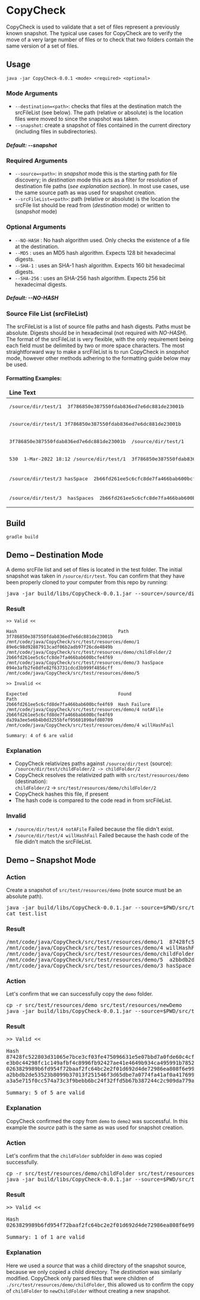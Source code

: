 # CopyCheck

CopyCheck is used to validate that a set of files represent a previously known snapshot.  The typical use cases for CopyCheck are to verify the move of a very large number of files or to check that two folders contain the same version of a set of files.

## Usage

```java -jar CopyCheck-0.0.1 <mode> <required> <optional>```

### Mode Arguments
* ```--destination=<path>```: checks that files at the destination match the srcFileList (see below).  The path (relative or absolute) is the location files were moved to since the snapshot was taken.
* ```--snapshot```: create a snapshot of files contained in the current directory (including files in subdirectories). 
##### Default: --snapshot
### Required Arguments
* ```--source=<path>```: in <em>snapshot</em> mode this is the starting path for file discovery; in <em>destination</em> mode this acts as a filter for resolution of destination file paths (<em>see explanation section</em>).  In most use cases, use the same source path as was used for snapshot creation.
* ```--srcFileList=<path>```: path (relative or absolute) is the location the srcFile list should be read from (<em>destination</em> mode) or written to (<em>snapshot</em> mode)
### Optional Arguments
* ```--NO-HASH``` : No hash algorithm used.  Only checks the existence of a file at the destination.
* ```--MD5``` : uses an MD5 hash algorithm.  Expects 128 bit hexadecimal digests.
* ```--SHA-1``` : uses an SHA-1 hash algorithm.  Expects 160 bit hexadecimal digests.
* ```--SHA-256``` : uses an SHA-256 hash algorithm.  Expects 256 bit hexadecimal digests.
##### Default: --NO-HASH
### Source File List (srcFileList)
The srcFileList is a list of source file paths and hash digests.  Paths must be absolute.  Digests should be in hexadecimal (not required with <em>NO-HASH</em>).   The format of the srcFileList is very flexible, with the only requirement being each field must be delimited by two or more space characters.  The most straightforward way to make a srcFileList is to run CopyCheck in <em>snapshot</em> mode, however other methods adhering to the formatting guide below may be used.

#### Formatting Examples:
<table> 
    <thead>
        <tr>
            <td>
                <b>Line Text</b>
            </td>
            <td>
                <b>Validity</b>
            </td>
            <td>
                <b>Explanation</b>
            </td>
        </tr>
    </thead>
    <tbody>
        <tr>
            <td>
                <pre>/source/dir/test/1  3f786850e387550fdab836ed7e6dc881de23001b</pre>
            </td>
            <td>
                OK!           
            </td>
            <td>
            </td>
        </tr>
        <tr>
          <td>
            <pre>/source/dir/test/1 3f786850e387550fdab836ed7e6dc881de23001b</pre> 
          </td>
          <td>
            NOT OK
          </td>
          <td>
            only single space between columns
          </td>
        </tr>
        <tr>
            <td>
                <pre>3f786850e387550fdab836ed7e6dc881de23001b  /source/dir/test/1</pre>
            </td>
            <td> 
                OK!
            </td>
            <td> 
            </td>
        </tr>
        <tr>     
            <td>
                <pre>530  1-Mar-2022 18:12 /source/dir/test/1  3f786850e387550fdab836ed7e6dc881de23001b</pre>
            </td>
            <td> 
                OK!
            </td>
            <td> 
            </td>
        </tr>
        <tr>     
            <td>
                <pre>/source/dir/test/3 hasSpace  2b66fd261ee5c6cfc8de7fa466bab600bcfe4f69</pre>
            </td>
            <td>
                OK!
            </td>
            <td> 
                parsed path is <code>/source/dir/test/3 hasSpace</code>
            </td>
        </tr>
        <tr>     
            <td>
                <pre>/source/dir/test/3  hasSpaces  2b66fd261ee5c6cfc8de7fa466bab600bcfe4f69</pre>
            </td>
            <td>
                OK!
            </td>
            <td> 
                parsed path is <code>/source/dir/test/3</code>
            </td>
        </tr>    
    </tbody>
</table> 

## Build
```gradle build```
## Demo – Destination Mode

A demo srcFile list and set of files is located in the test folder.  The initial snapshot was taken in ```/source/dir/test```.  You can confirm that they have been properly cloned to your computer from this repo by running:  

<div> <pre>java -jar build/libs/CopyCheck-0.0.1.jar --source=/source/dir/test --destination=src/test/resources/demo --srcFileList=src/test/resources/demo.list --SHA-1 </pre></div>

### Result
```
>> Valid << 

Hash                                      Path
3f786850e387550fdab836ed7e6dc881de23001b  /mnt/code/java/CopyCheck/src/test/resources/demo/1
89e6c98d92887913cadf06b2adb97f26cde4849b  /mnt/code/java/CopyCheck/src/test/resources/demo/childFolder/2
2b66fd261ee5c6cfc8de7fa466bab600bcfe4f69  /mnt/code/java/CopyCheck/src/test/resources/demo/3 hasSpace
094e3afb2fe8dfe82f63731cdcd3b999f4856cff  /mnt/code/java/CopyCheck/src/test/resources/demo/5

>> Invalid << 

Expected                                  Found                                     Path
2b66fd261ee5c6cfd8de7fa466bab600bcfe4f69  Hash Failure                              /mnt/code/java/CopyCheck/src/test/resources/demo/4 notAFile
2b66fd261ee5c6cfd8de7fa466bab600bcfe4f69  da39a3ee5e6b4b0d3255bfef95601890afd80709  /mnt/code/java/CopyCheck/src/test/resources/demo/4 willHashFail

Summary: 4 of 6 are valid
```
### Explanation
- CopyCheck relativizes paths against ```/source/dir/test``` (source): <div>```/source/dir/test/childFolder/2 -> childFolder/2```</div>
- CopyCheck resolves the relativized path with ```src/test/resources/demo``` (destination): <div>```childFolder/2``` -> ```src/test/resources/demo/childFolder/2```</div>
- CopyCheck hashes this file, if present
- The hash code is compared to the code read in from srcFileList.
### Invalid
- ```/source/dir/test/4 notAFile``` Failed because the file didn't exist.
- ```/source/dir/test/4 willHashFail``` Failed because the hash code of the file didn't match the srcFileList.

## Demo – Snapshot Mode

### Action
Create a snapshot of ```src/test/resources/demo``` (note source must be an absolute path).  
<div><pre>
java -jar build/libs/CopyCheck-0.0.1.jar --source=$PWD/src/test/resources/demo --srcFileList=test.list --SHA-256 --snapshot
cat test.list
</pre></div>

### Result
<pre>
/mnt/code/java/CopyCheck/src/test/resources/demo/1  87428fc522803d31065e7bce3cf03fe475096631e5e07bbd7a0fde60c4cf25c7
/mnt/code/java/CopyCheck/src/test/resources/demo/4 willHashFail  e3b0c44298fc1c149afbf4c8996fb92427ae41e4649b934ca495991b7852b855
/mnt/code/java/CopyCheck/src/test/resources/demo/childFolder/2  0263829989b6fd954f72baaf2fc64bc2e2f01d692d4de72986ea808f6e99813f
/mnt/code/java/CopyCheck/src/test/resources/demo/5  a2bbdb2de53523b8099b37013f251546f3d65dbe7a0774fa41af0a4176992fd4
/mnt/code/java/CopyCheck/src/test/resources/demo/3 hasSpace  a3a5e715f0cc574a73c3f9bebb6bc24f32ffd5b67b387244c2c909da779a1478
</pre>

### Action
Let's confirm that we can successfully copy the ```demo``` folder.
<div><pre>cp -r src/test/resources/demo src/test/resources/newDemo
java -jar build/libs/CopyCheck-0.0.1.jar --source=$PWD/src/test/resources/demo --srcFileList=test.list --SHA-256 --destination=src/test/resources/newDemo
</pre></div>

### Result
<pre>
>> Valid << 

Hash                                                              Path
87428fc522803d31065e7bce3cf03fe475096631e5e07bbd7a0fde60c4cf25c7  /mnt/code/java/CopyCheck/src/test/resources/newDemo/1
e3b0c44298fc1c149afbf4c8996fb92427ae41e4649b934ca495991b7852b855  /mnt/code/java/CopyCheck/src/test/resources/newDemo/4 willHashFail
0263829989b6fd954f72baaf2fc64bc2e2f01d692d4de72986ea808f6e99813f  /mnt/code/java/CopyCheck/src/test/resources/newDemo/childFolder/2
a2bbdb2de53523b8099b37013f251546f3d65dbe7a0774fa41af0a4176992fd4  /mnt/code/java/CopyCheck/src/test/resources/newDemo/5
a3a5e715f0cc574a73c3f9bebb6bc24f32ffd5b67b387244c2c909da779a1478  /mnt/code/java/CopyCheck/src/test/resources/newDemo/3 hasSpace

Summary: 5 of 5 are valid</pre>

### Explanation
CopyCheck confirmed the copy from ```demo``` to ```demo2``` was successful.  In this example the <em>source</em> path is the same as was used for snapshot creation.

### Action
Let's confirm that the ```childFolder``` subfolder in ```demo``` was copied successfully. 
<div><pre>cp -r src/test/resources/demo/childFolder src/test/resources/newChildFolder
java -jar build/libs/CopyCheck-0.0.1.jar --source=$PWD/src/test/resources/demo/childFolder --srcFileList=test.list --SHA-256 --destination=src/test/resources/newChildFolder"
</div></pre>

### Result
<pre>
>> Valid << 

Hash                                                              Path
0263829989b6fd954f72baaf2fc64bc2e2f01d692d4de72986ea808f6e99813f  /mnt/code/java/CopyCheck/src/test/resources/newChildFolder/2

Summary: 1 of 1 are valid
</pre>

### Explanation
Here we used a <em>source</em> that was a child directory of the snapshot source, because we only copied a child directory.  The <em>destination</em> was similarly modified.  CopyCheck only parsed files that were children of ```./src/test/resources/demo/childFolder```, this allowed us to confirm the copy of ```childFolder``` to ```newChildFolder``` without creating a new snapshot.



